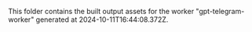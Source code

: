 This folder contains the built output assets for the worker "gpt-telegram-worker" generated at 2024-10-11T16:44:08.372Z.